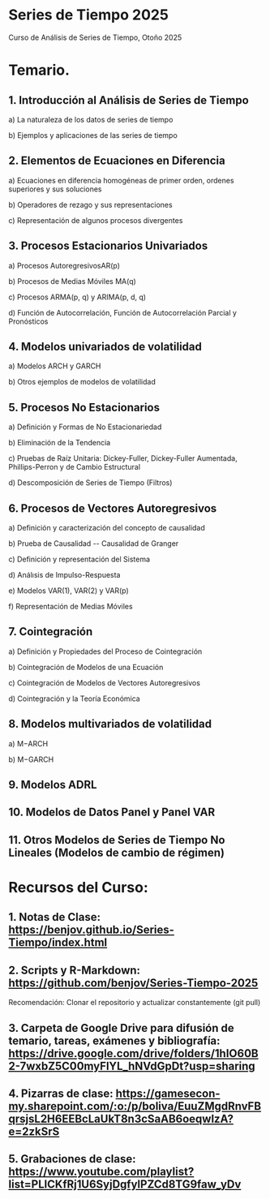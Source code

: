 # Series de Tiempo 2025
Curso de Análisis de Series de Tiempo, Otoño 2025

# Temario.

## 1. Introducción al Análisis de Series de Tiempo

a) La naturaleza de los datos de series de tiempo

b) Ejemplos y aplicaciones de las series de tiempo

## 2. Elementos de Ecuaciones en Diferencia

a) Ecuaciones en diferencia homogéneas de primer orden, ordenes superiores y sus soluciones

b) Operadores de rezago y sus representaciones

c)  Representación de algunos procesos divergentes

## 3. Procesos Estacionarios Univariados

a) Procesos AutoregresivosAR(p)

b) Procesos de Medias Móviles MA(q)

c) Procesos ARMA(p, q) y ARIMA(p, d, q)

d) Función de Autocorrelación, Función de Autocorrelación Parcial y Pronósticos

## 4. Modelos univariados de volatilidad

a) Modelos ARCH y GARCH

b) Otros ejemplos de modelos de volatilidad

## 5. Procesos No Estacionarios

a) Definición y Formas de No Estacionariedad

b) Eliminación de la Tendencia

c) Pruebas de Raíz Unitaria: Dickey-Fuller, Dickey-Fuller Aumentada, Phillips-Perron y de Cambio Estructural

d) Descomposición de Series de Tiempo (Filtros)

## 6. Procesos de Vectores Autoregresivos

a) Definición y caracterización del concepto de causalidad

b) Prueba de Causalidad --  Causalidad de Granger

c) Definición y representación del Sistema

d) Análısis de Impulso-Respuesta

e) Modelos VAR(1), VAR(2) y VAR(p)

f) Representación de Medias Móviles

## 7. Cointegración

a) Definición y Propiedades del Proceso de Cointegración

b) Cointegración de Modelos de una Ecuación

c) Cointegración de Modelos de Vectores Autoregresivos

d) Cointegración y la Teoría Económica

## 8. Modelos multivariados de volatilidad 

a) M−ARCH

b) M−GARCH

## 9. Modelos ADRL

## 10. Modelos de Datos Panel y Panel VAR

## 11. Otros Modelos de Series de Tiempo No Lineales (Modelos de cambio de régimen) 

# Recursos del Curso:

## 1. Notas de Clase: https://benjov.github.io/Series-Tiempo/index.html

## 2. Scripts y R-Markdown: https://github.com/benjov/Series-Tiempo-2025
Recomendación: Clonar el repositorio y actualizar constantemente (git pull)

## 3. Carpeta de Google Drive para difusión de temario, tareas, exámenes y bibliografía: https://drive.google.com/drive/folders/1hIO60B2-7wxbZ5C00myFlYL_hNVdGpDt?usp=sharing

## 4. Pizarras de clase: https://gamesecon-my.sharepoint.com/:o:/p/boliva/EuuZMgdRnvFBqrsjsL2H6EEBcLaUkT8n3cSaAB6oeqwlzA?e=2zkSrS

## 5. Grabaciones de clase: https://www.youtube.com/playlist?list=PLlCKfRj1U6SyjDgfylPZCd8TG9faw_yDv

